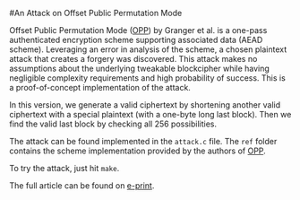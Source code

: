#An Attack on Offset Public Permutation Mode

Offset Public Permutation Mode ([OPP](https://eprint.iacr.org/2015/999.pdf)) by Granger et al. is a one-pass authenticated encryption scheme supporting associated data (AEAD scheme). 
Leveraging an error in analysis of the scheme, a chosen plaintext attack that creates a forgery was discovered. 
This attack makes no assumptions about the underlying tweakable blockcipher while having negligible complexity requirements and high probability of success. 
This is a proof-of-concept implementation of the attack.

In this version, we generate a valid ciphertext by shortening another valid ciphertext with a special plaintext (with a one-byte long last block).
Then we find the valid last block by checking all 256 possibilities.

The attack can be found implemented in the `attack.c` file.
The `ref` folder contains the scheme implementation provided by the authors of [OPP](https://github.com/MEM-AEAD/mem-aead).

To try the attack, just hit `make`.

The full article can be found on [e-print](https://eprint.iacr.org/2018/351.pdf).
